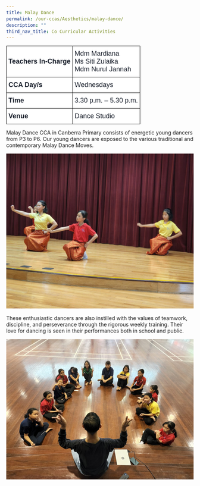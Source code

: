 ```yaml
---
title: Malay Dance
permalink: /our-ccas/Aesthetics/malay-dance/
description: ""
third_nav_title: Co Curricular Activities
---
```

<style type="text/css">
.tg  {border-collapse:collapse;border-spacing:0;}
.tg td{border-color:black;border-style:solid;border-width:1px;font-family:Arial, sans-serif;font-size:14px;
  overflow:hidden;padding:10px 5px;word-break:normal;}
.tg th{border-color:black;border-style:solid;border-width:1px;font-family:Arial, sans-serif;font-size:14px;
  font-weight:normal;overflow:hidden;padding:10px 5px;word-break:normal;}
.tg .tg-via6{background-color:#FFF;color:#1A202C;font-size:18px;font-weight:bold;text-align:left;vertical-align:middle}
.tg .tg-l3od{background-color:#FFF;color:#1A202C;font-size:18px;text-align:left;vertical-align:middle}
</style>
<table class="tg">
<thead>
  <tr>
    <th class="tg-via6"><span style="font-weight:bold;color:#1A202C;background-color:#FFF">Teachers In-Charge</span></th>
    <th class="tg-l3od"><span style="font-weight:normal;color:#1A202C;background-color:#FFF">Mdm Mardiana</span><br><span style="font-weight:normal;color:#1A202C;background-color:#FFF">Ms Siti Zulaika</span><br><span style="font-weight:normal;color:#1A202C;background-color:#FFF">Mdm Nurul Jannah</span></th>
  </tr>
</thead>
<tbody>
  <tr>
    <td class="tg-via6"><span style="font-weight:bold;color:#1A202C;background-color:#FFF">CCA Day/s</span></td>
    <td class="tg-l3od"><span style="color:#1A202C;background-color:#FFF">Wednesdays</span></td>
  </tr>
  <tr>
    <td class="tg-via6"><span style="font-weight:bold;color:#1A202C;background-color:#FFF">Time</span></td>
    <td class="tg-l3od"><span style="color:#1A202C;background-color:#FFF">3.30 p.m. – 5.30 p.m.</span></td>
  </tr>
  <tr>
    <td class="tg-via6"><span style="font-weight:bold;color:#1A202C;background-color:#FFF">Venue</span></td>
    <td class="tg-l3od"><span style="color:#1A202C;background-color:#FFF">Dance Studio</span></td>
  </tr>
</tbody>
</table>

Malay Dance CCA in Canberra Primary consists of energetic young dancers from P3 to P6. Our young dancers are exposed to the various traditional and contemporary Malay Dance Moves. 

![](/images/Malay%20Dance%20(4).png)



These enthusiastic dancers are also instilled with the values of teamwork, discipline, and perseverance through the rigorous weekly training. Their love for dancing is seen in their performances both in school and public.

![](/images/MalayDance%20(2).png)